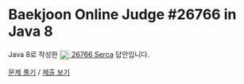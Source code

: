 # Baekjoon Online Judge #26766 in Java 8
Java 8로 작성한 [<img src="https://static.solved.ac/tier_small/1.svg" height="20" align="center">
26766 Serca](https://www.acmicpc.net/problem/26766) 답안입니다.

[문제 풀기](https://www.acmicpc.net/problem/26766) /
[제출 보기](https://www.acmicpc.net/source/87208216)
